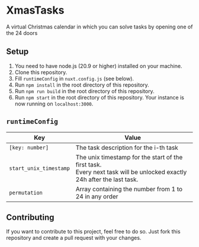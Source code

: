 # XmasTasks
A virtual Christmas calendar in which you can solve tasks by opening one of the 24 doors

## Setup
1. You need to have node.js (20.9 or higher) installed on your machine.
2. Clone this repository.
3. Fill `runtimeConfig` in `nuxt.config.js` (see below).
4. Run `npm install` in the root directory of this repository.
5. Run `npm run build` in the root directory of this repository.
6. Run `npm start` in the root directory of this repository.
Your instance is now running on `localhost:3000`.

## `runtimeConfig`
| Key                    | Value                                                                                                                      |
|------------------------|----------------------------------------------------------------------------------------------------------------------------|
| `[key: number]`        | The task description for the i-th task                                                                                     |
| `start_unix_timestamp` | The unix timestamp for the start of the first task. <br/>Every next task will be unlocked exactly 24h after the last task. |
| `permutation`          | Array containing the number from 1 to 24 in any order                                                                      |

## Contributing
If you want to contribute to this project, feel free to do so. Just fork this repository and create a pull request with your changes.
